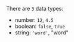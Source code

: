 There are `3` data types:

- number: `12`, `4.5`
- boolean: `false`, `true`
- string: `'word'`, "word"
